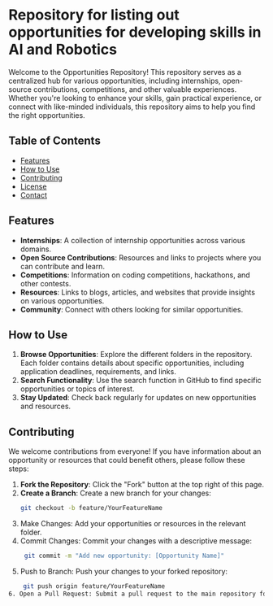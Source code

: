 # Repository for listing out opportunities for developing skills in AI and Robotics 

Welcome to the Opportunities Repository! This repository serves as a centralized hub for various opportunities, including internships, open-source contributions, competitions, and other valuable experiences. Whether you're looking to enhance your skills, gain practical experience, or connect with like-minded individuals, this repository aims to help you find the right opportunities. 

## Table of Contents

- [Features](#features)
- [How to Use](#how-to-use)
- [Contributing](#contributing)
- [License](#license)
- [Contact](#contact)

## Features

- **Internships**: A collection of internship opportunities across various domains.
- **Open Source Contributions**: Resources and links to projects where you can contribute and learn.
- **Competitions**: Information on coding competitions, hackathons, and other contests.
- **Resources**: Links to blogs, articles, and websites that provide insights on various opportunities.
- **Community**: Connect with others looking for similar opportunities.

## How to Use

1. **Browse Opportunities**: Explore the different folders in the repository. Each folder contains details about specific opportunities, including application deadlines, requirements, and links.
2. **Search Functionality**: Use the search function in GitHub to find specific opportunities or topics of interest.
3. **Stay Updated**: Check back regularly for updates on new opportunities and resources.

## Contributing

We welcome contributions from everyone! If you have information about an opportunity or resources that could benefit others, please follow these steps:

1. **Fork the Repository**: Click the "Fork" button at the top right of this page.
2. **Create a Branch**: Create a new branch for your changes:
   ```bash
   git checkout -b feature/YourFeatureName
3. Make Changes: Add your opportunities or resources in the relevant folder.
4. Commit Changes: Commit your changes with a descriptive message:
   ```bash
    git commit -m "Add new opportunity: [Opportunity Name]"
5. Push to Branch: Push your changes to your forked repository:
```bash
    git push origin feature/YourFeatureName
6. Open a Pull Request: Submit a pull request to the main repository for review.
